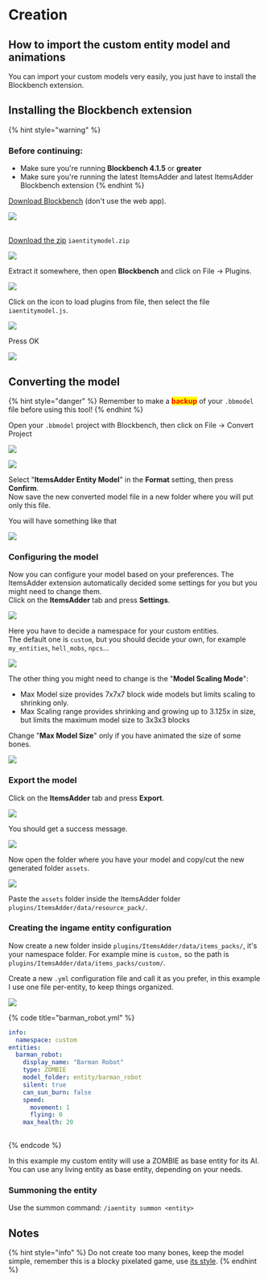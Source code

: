 # Creation

## How to import the custom entity model and animations

You can import your custom models very easily, you just have to install the Blockbench extension.

## Installing the Blockbench extension

{% hint style="warning" %}
### Before continuing:

* Make sure you're running **Blockbench 4.1.5** or **greater**
* Make sure you're running the latest ItemsAdder and latest ItemsAdder Blockbench extension
{% endhint %}

[Download Blockbench](https://www.blockbench.net/) (don't use the web app).

![](<../../../../.gitbook/assets/image (98) (1).png>)

\
[Download the zip](https://github.com/LoneDev6/itemsadder-entity/releases) `iaentitymodel.zip`

![](<../../../../.gitbook/assets/image (61).png>)

Extract it somewhere, then open **Blockbench** and click on File -> Plugins.

![](<../../../../.gitbook/assets/image (48) (1) (1).png>)

Click on the icon to load plugins from file, then select the file `iaentitymodel.js`.

![](<../../../../.gitbook/assets/image (74) (1) (1).png>)

Press OK

![](<../../../../.gitbook/assets/image (71).png>)

## Converting the model

{% hint style="danger" %}
Remember to make a <mark style="color:red;">**backup**</mark> of your `.bbmodel` file before using this tool!
{% endhint %}

Open your `.bbmodel` project with Blockbench, then click on File -> Convert Project

![](<../../../../.gitbook/assets/image (54).png>)

![](<../../../../.gitbook/assets/image (94) (1).png>)

Select "**ItemsAdder Entity Model**" in the **Format** setting, then press **Confirm**.\
Now save the new converted model file in a new folder where you will put only this file.

You will have something like that

![](<../../../../.gitbook/assets/image (60) (1) (1) (1).png>)

### Configuring the model

Now you can configure your model based on your preferences. The ItemsAdder extension automatically decided some settings for you but you might need to change them.\
Click on the **ItemsAdder** tab and press **Settings**.

![](<../../../../.gitbook/assets/image (57).png>)

Here you have to decide a namespace for your custom entities.\
The default one is `custom`, but you should decide your own, for example `my_entities`, `hell_mobs`, `npcs`...

![](<../../../../.gitbook/assets/image (99) (1) (1).png>)

The other thing you might need to change is the "**Model Scaling Mode**":

* Max Model size provides 7x7x7 block wide models but limits scaling to shrinking only.
* Max Scaling range provides shrinking and growing up to 3.125x in size, but limits the maximum model size to 3x3x3 blocks

Change "**Max Model Size**"  only if you have animated the size of some bones.

![](<../../../../.gitbook/assets/image (66).png>)

### Export the model

Click on the **ItemsAdder** tab and press **Export**.

![](<../../../../.gitbook/assets/image (56).png>)

You should get a success message.

![](<../../../../.gitbook/assets/image (81).png>)

Now open the folder where you have your model and copy/cut the new generated folder `assets`.

![](<../../../../.gitbook/assets/image (83).png>)

Paste the `assets` folder inside the ItemsAdder folder `plugins/ItemsAdder/data/resource_pack/`.&#x20;

### Creating the ingame entity configuration

Now create a new folder inside `plugins/ItemsAdder/data/items_packs/`, it's your namespace folder. For example mine is `custom,` so the path is `plugins/ItemsAdder/data/items_packs/custom/`.

Create a new `.yml` configuration file and call it as you prefer, in this example I use one file per-entity, to keep things organized.

![](<../../../../.gitbook/assets/image (72).png>)

{% code title="barman_robot.yml" %}
```yaml
info:
  namespace: custom
entities:
  barman_robot:
    display_name: "Barman Robot"
    type: ZOMBIE
    model_folder: entity/barman_robot
    silent: true
    can_sun_burn: false
    speed:
      movement: 1
      flying: 0
    max_health: 20
      
```
{% endcode %}

In this example my custom entity will use a ZOMBIE as base entity for its AI.\
You can use any living entity as base entity, depending on your needs.

### Summoning the entity

Use the summon command: `/iaentity summon <entity>`

## Notes

{% hint style="info" %}
Do not create too many bones, keep the model simple, remember this is a blocky pixelated game, use [its style](../../../minecraft-style-guide.md).
{% endhint %}
